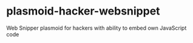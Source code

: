 # plasmoid-hacker-websnippet
Web Snipper plasmoid for hackers with ability to embed own JavaScript code
